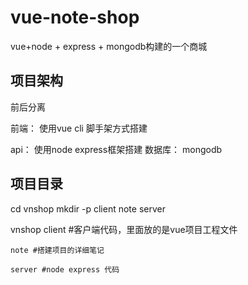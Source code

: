 # vue-note-shop
vue+node + express + mongodb构建的一个商城
## 项目架构
前后分离

前端：
    使用vue cli 脚手架方式搭建

api：
    使用node express框架搭建
数据库：
    mongodb

## 项目目录
cd vnshop
mkdir -p client note server

vnshop
    client #客户端代码，里面放的是vue项目工程文件

    note #搭建项目的详细笔记
        
    server #node express 代码
